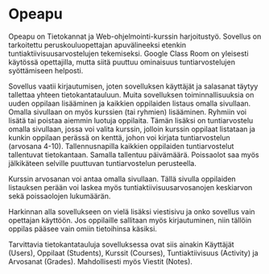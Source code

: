 # Opeapu
Opeapu on Tietokannat ja Web-ohjelmointi-kurssin harjoitustyö. Sovellus on tarkoitettu peruskouluopettajan
apuvälineeksi etenkin tuntiaktiivisuusarvostelujen tekemiseksi. Google Class Room on yleisesti käytössä
opettajilla, mutta siitä puuttuu ominaisuus tuntiarvostelujen syöttämiseen helposti.

Sovellus vaatii kirjautumisen, joten sovelluksen käyttäjät ja salasanat täytyy tallettaa yhteen tietokantatauluun.
Muita sovelluksen toiminnallisuuksia on uuden oppilaan lisääminen ja kaikkien oppilaiden listaus omalla sivullaan. 
Omalla sivullaan on myös kurssien (tai ryhmien) lisääminen. Ryhmiin voi lisätä tai poistaa aiemmin luotuja 
oppilaita. Tämän lisäksi on tuntiarvostelu omalla sivullaan, jossa voi valita kurssin, jolloin kurssin 
oppilaat listataan ja kunkin oppilaan perässä on kenttä, johon voi kirjata tuntiarvostelun (arvosana 4-10). 
Tallennusnapilla kaikkien oppilaiden tuntiarvostelut tallentuvat tietokantaan. Samalla tallentuu päivämäärä.
Poissaolot saa myös jälkikäteen selville puuttuvan tuntiarvostelun perusteella.

Kurssin arvosanan voi antaa omalla sivullaan. Tällä sivulla oppilaiden listauksen perään voi laskea myös 
tuntiaktiivisuusarvosanojen keskiarvon sekä poissaolojen lukumäärän.

Harkinnan alla sovellukseen on vielä lisäksi viestisivu ja onko sovellus vain opettajan käyttöön. Jos oppilaille 
sallitaan myös kirjautuminen, niin tällöin oppilas pääsee vain omiin tietoihinsa käsiksi.

Tarvittavia tietokantatauluja sovelluksessa ovat siis ainakin Käyttäjät (Users), Oppilaat (Students), Kurssit 
(Courses), Tuntiaktiivisuus (Activity) ja Arvosanat (Grades). Mahdollisesti myös Viestit (Notes).
